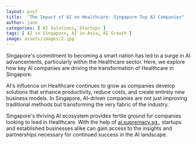 ```yaml
---
layout: post
title:  "The Impact of AI on Healthcare: Singapore Top AI Companies"
author: jane
categories: [ AI Solutions, Startups ]
tags: [ AI in Singapore, AI in Asia, AI Growth ]
image: assets/images/2.jpg
---
```


Singapore's commitment to becoming a smart nation has led to a surge in AI advancements, particularly within the Healthcare sector. Here, we explore how key AI companies are driving the transformation of Healthcare in Singapore.

AI's influence on Healthcare continues to grow as companies develop solutions that enhance productivity, reduce costs, and create entirely new business models. In Singapore, AI-driven companies are not just improving traditional methods but transforming the very fabric of the industry.

Singapore's thriving AI ecosystem provides fertile ground for companies looking to lead in Healthcare. With the help of <a href="https://ai.supremacy.sg" target="_blank"> ai.supremacy.sg </a>, startups and established businesses alike can gain access to the insights and partnerships necessary for continued success in the AI landscape.
